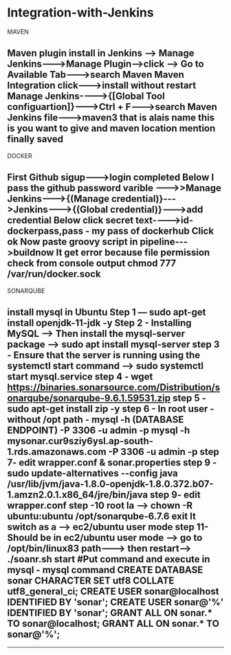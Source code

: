 # Integration-with-Jenkins

MAVEN 

Maven plugin install in Jenkins --> Manage Jenkins--->Manage Plugin-->click --> Go to Available Tab--->search Maven
Maven Integration click--->install without restart
Manage Jenkins---->{[Global Tool configuartion]}--->Ctrl + F--->search Maven
Jenkins file--->maven3 that is alais name this is you want to give and maven location mention finally saved
---------

DOCKER 

First Github sigup--->login completed
Below I pass the github password varible --->>Manage Jenkins--->{(Manage credential)}--->Jenkins--->{(Global credential)}--->add credential
Below click secret text---->id- dockerpass,pass - my pass of dockerhub
Click ok
Now paste groovy script in pipeline--->buildnow
It get error because file permission check from console output
chmod 777 /var/run/docker.sock
-----------

SONARQUBE

install mysql in Ubuntu
Step 1 — sudo apt-get install openjdk-11-jdk -y
Step 2 - Installing MySQL --> Then install the mysql-server package --> sudo apt install mysql-server
step 3 - Ensure that the server is running using the systemctl start command --> sudo systemctl start mysql.service
step 4 - wget https://binaries.sonarsource.com/Distribution/sonarqube/sonarqube-9.6.1.59531.zip
step 5 - sudo apt-get install zip -y
step 6 - In root user - without /opt path - mysql -h (DATABASE ENDPOINT) -P 3306 -u admin -p
mysql -h mysonar.cur9sziy6ysl.ap-south-1.rds.amazonaws.com -P 3306 -u admin -p
step 7-  edit wrapper.conf & sonar.properties
step 9 - sudo update-alternatives --config java
   /usr/lib/jvm/java-1.8.0-openjdk-1.8.0.372.b07-1.amzn2.0.1.x86_64/jre/bin/java
step 9-  edit wrapper.conf 
step -10 root la --> chown -R ubuntu:ubuntu /opt/sonarqube-6.7.6
exit
It switch as a --> ec2/ubuntu user mode
step 11- Should be in ec2/ubuntu user mode --> go to /opt/bin/linux83 path---> then restart--> ./soanr.sh start
#Put command and execute  in mysql - mysql command
CREATE DATABASE sonar CHARACTER SET utf8 COLLATE utf8_general_ci;
CREATE USER sonar@localhost IDENTIFIED BY 'sonar';
CREATE USER sonar@'%' IDENTIFIED BY 'sonar';
GRANT ALL ON sonar.* TO sonar@localhost;
GRANT ALL ON sonar.* TO sonar@'%';
--------------

------------
